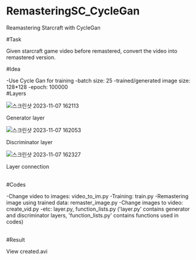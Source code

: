 # RemasteringSC_CycleGan
Reamastering Starcraft with CycleGan


#Task

Given starcraft game video before remastered, convert the video into remastered version.


#Idea

-Use Cycle Gan for training
-batch size: 25
-trained/generated image size: 128*128
-epoch: 100000
<br>
#Layers

![스크린샷 2023-11-07 162113](https://github.com/baesh/RemasteringSC_CycleGan/assets/18441461/88fa245c-64c7-43d3-a7f5-60b0ba05e2ac)

Generator layer

![스크린샷 2023-11-07 162053](https://github.com/baesh/RemasteringSC_CycleGan/assets/18441461/cae04440-136b-4974-80ba-a62dc6d4c090)

Discriminator layer

![스크린샷 2023-11-07 162327](https://github.com/baesh/RemasteringSC_CycleGan/assets/18441461/945fc9f2-48a0-4877-a7a2-d0770c12e864)

Layer connection

<br>
#Codes

-Change video to images: video_to_im.py
-Training: train.py
-Remastering image using trained data: remaster_image.py
-Change images to video: create_vid.py
-etc: layer.py, function_lists.py ('layer.py' contains generator and discriminator layers, 'function_lists.py' contains functions used in codes)

<br>
#Result

View created.avi




